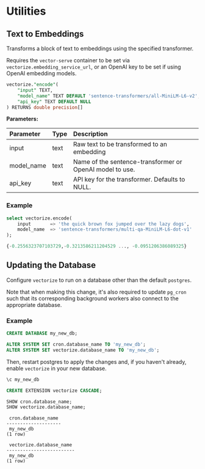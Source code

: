 # Utilities

## Text to Embeddings

Transforms a block of text to embeddings using the specified transformer.

Requires the `vector-serve` container to be set via `vectorize.embedding_service_url`, or an OpenAI key to be set if using OpenAI embedding models.

```sql
vectorize."encode"(
    "input" TEXT,
    "model_name" TEXT DEFAULT 'sentence-transformers/all-MiniLM-L6-v2',
    "api_key" TEXT DEFAULT NULL
) RETURNS double precision[]
```

**Parameters:**

| Parameter      | Type | Description     |
| :---        |    :----   |          :--- |
| input | text | Raw text to be transformed to an embedding |
| model_name | text | Name of the sentence-transformer or OpenAI model to use.  |
| api_key | text | API key for the transformer. Defaults to NULL. |

### Example

```sql
select vectorize.encode(
    input       => 'the quick brown fox jumped over the lazy dogs',
    model_name  => 'sentence-transformers/multi-qa-MiniLM-L6-dot-v1'
);

{-0.2556323707103729,-0.3213586211204529 ..., -0.0951206386089325}
```

## Updating the Database

Configure `vectorize` to run on a database other than the default `postgres`.

Note that when making this change, it's also required to update `pg_cron` such that its corresponding background workers also connect to the appropriate database.

### Example

```sql
CREATE DATABASE my_new_db;
```

```sql
ALTER SYSTEM SET cron.database_name TO 'my_new_db';
ALTER SYSTEM SET vectorize.database_name TO 'my_new_db';
```

Then, restart postgres to apply the changes and, if you haven't already, enable `vectorize` in your new database.

```sql
\c my_new_db
```

```sql
CREATE EXTENSION vectorize CASCADE;
```

```sql
SHOW cron.database_name;
SHOW vectorize.database_name;
```

```text
 cron.database_name 
--------------------
 my_new_db
(1 row)

 vectorize.database_name 
-------------------------
 my_new_db
(1 row)
```
